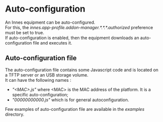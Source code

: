 # Auto-configuration
An Innes equipment can be auto-configured.  
For this, the *innes.app-profile.addon-manager.\*.\*.\*.authorized* preference must be set to true.  
If auto-configuration is enabled, then the equipment downloads an auto-configuration file and executes it.  

## Auto-configuration file
The auto-configuration file contains some Javascript code and is located on a TFTP server or an USB storage volume.  
It can have the following names :

- *"<MAC\>.js"* where <MAC\> is the MAC address of the platform. It is a specific auto-configuration;
- *"00000000000.js"* which is for general autoconfiguration.  

Few examples of auto-configuration file are available in the *examples* directory.